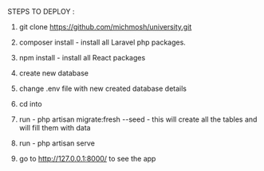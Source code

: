 
STEPS TO DEPLOY : 

1. git clone https://github.com/michmosh/university.git

2. composer install  - install all Laravel php packages. 

3. npm install - install all React packages 

4. create new database 

5. change .env file with new created database details 

6. cd into <project-folder>

7. run - php artisan migrate:fresh --seed - this will create all the tables and will fill them with data

8. run - php artisan serve 

9. go to http://127.0.0.1:8000/ to see the app